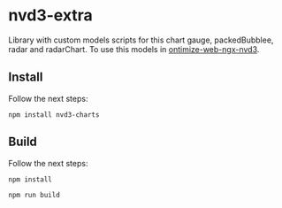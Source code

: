 # nvd3-extra

Library with custom models scripts for this chart gauge, packedBubblee, radar and radarChart. To use this models in [ontimize-web-ngx-nvd3](https://github.com/OntimizeWeb/ontimize-web-ngx-nvd3).

## Install

Follow the next steps:

  `npm install nvd3-charts`

## Build

Follow the next steps:

`npm install`

`npm run build`